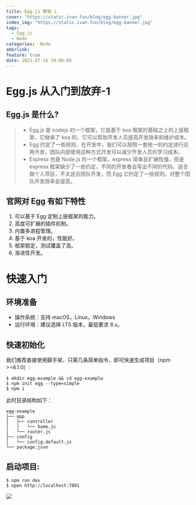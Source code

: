 ```yaml
---
title: Egg.js 教程-1
cover: "https://static.ivan.fun/blog/egg-banner.jpg"
index_img: "https://static.ivan.fun/blog/egg-banner.jpg"
tags:
  - Egg.js
  - Node
categories: -Node
abbrlink:
feature: true
date: 2021-07-16 19:00:00
---
```


# Egg.js 从入门到放弃-1

## Egg.js 是什么?

> - Egg.js 是 nodejs 的一个框架，它是基于 koa 框架的基础之上的上层框架，它继承了 koa 的，它可以帮助开发人员提高开发效率和维护成本。
> - Egg 约定了一些规则，在开发中，我们可以按照一套统一的约定进行应用开发，团队内部使用这种方式开发可以减少开发人员的学习成本。
> - Express 也是 Node.js 的一个框架，express 简单且扩展性强，但是 express 框架缺少了一些约定，不同的开发者会写出不同的代码，适合做个人项目，不太适合团队开发，而 Egg 它约定了一些规则，对整个团队开发效率会提高。

## 官网对 Egg 有如下特性

1. 可以基于 Egg 定制上层框架的能力。
2. 高度可扩展的插件机制。
3. 内置多进程管理。
4. 基于 koa 开发的，性能好。
5. 框架稳定，测试覆盖了高。
6. 渐进性开发。

# 快速入门

## 环境准备

- 操作系统：支持 macOS，Linux，Windows
- 运行环境：建议选择 LTS 版本，最低要求 8.x。

## 快速初始化

我们推荐直接使用脚手架，只需几条简单指令，即可快速生成项目（npm >=6.1.0）:

```
$ mkdir egg-example && cd egg-example
$ npm init egg --type=simple
$ npm i
```

此时目录结构如下：

```
egg-example
├── app
│   ├── controller
│   │   └── home.js
│   └── router.js
├── config
│   └── config.default.js
└── package.json
```

## 启动项目:

```
$ npm run dev
$ open http://localhost:7001
```

![](https://static.ivan.fun/blog/egg-912u3h.jpg)
